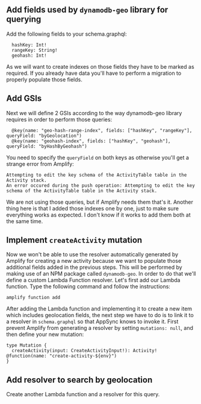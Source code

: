 ## Add fields used by `dynamodb-geo` library for querying

Add the following fields to your schema.graphql:
```
  hashKey: Int!
  rangeKey: String!
  geohash: Int!
```
As we will want to create indexes on those fields they have to be marked as required. If you already have data you'll have to perform a migration to properly populate those fields.

## Add GSIs

Next we will define 2 GSIs according to the way dynamodb-geo library requires in order to perform those queries:
```
  @key(name: "geo-hash-range-index", fields: ["hashKey", "rangeKey"], queryField: "byGeolocation")
  @key(name: "geohash-index", fields: ["hashKey", "geohash"], queryField: "byHashByGeohash")
```
You need to specify the `queryField` on both keys as otherwise you'll get a strange error from Amplify:
```
Attempting to edit the key schema of the ActivityTable table in the Activity stack. 
An error occured during the push operation: Attempting to edit the key schema of the ActivityTable table in the Activity stack. 
```
We are not using those queries, but if Amplify needs them that's it. Another thing here is that I added those indexes one by one, just to make sure everything works as expected. I don't know if it works to add them both at the same time.

## Implement `createActivity` mutation

Now we won't be able to use the resolver automatically generated by Amplify for creating a new activity because we want to populate those additional fields added in the previous steps. This will be performed by making use of an NPM package called `dynamodb-geo`. In order to do that we'll define a custom Lambda Function resolver.
Let's first add our Lambda function. Type the following command and follow the instructions:
```
amplify function add
```
After adding the Lambda function and implementing it to create a new item which includes geolocation fields, the next step we have to do is to link it to a resolver in `schema.graphql` so that AppSync knows to invoke it.
First prevent Amplify from generating a resolver by setting `mutations: null`, and then define your new mutation:
```
type Mutation {
  createActivity(input: CreateActivityInput!): Activity! @function(name: "create-activity-${env}")
}
```

 ## Add resolver to search by geolocation

Create another Lambda function and a resolver for this query.